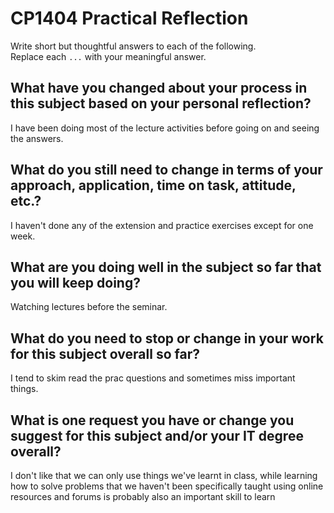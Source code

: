 # CP1404 Practical Reflection

Write short but thoughtful answers to each of the following.  
Replace each `...` with your meaningful answer.

## What have you changed about your process in this subject based on your personal reflection?

I have been doing most of the lecture activities before going on and seeing the answers.

## What do you still need to change in terms of your approach, application, time on task, attitude, etc.?

I haven't done any of the extension and practice exercises except for one week.

## What are you doing well in the subject so far that you will keep doing?

Watching lectures before the seminar.

## What do you need to stop or change in your work for this subject overall so far?

I tend to skim read the prac questions and sometimes miss important things.

## What is one request you have or change you suggest for this subject and/or your IT degree overall?

I don't like that we can only use things we've learnt in class, while learning how to solve problems that we haven't
been specifically taught using online resources and forums is probably also an important skill to learn

